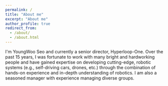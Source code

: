 ```yaml
---
permalink: /
title: "About me"
excerpt: "About me"
author_profile: true
redirect_from: 
  - /about/
  - /about.html
---
```


I'm YoungWoo Seo and currently a senior director, Hyperloop-One. Over the past 15 years, I was fortunate to work with many bright and hardworking people and have gained expertise on developing cutting-edge, robotic systems (e.g., self-driving cars, drones, etc.) through the combination of hands-on experience and in-depth understanding of robotics. I am also a seasoned manager with experience managing diverse groups.

